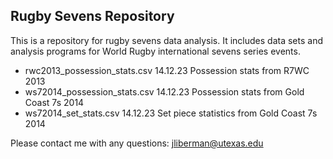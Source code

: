 ## Rugby Sevens Repository

This is a repository for rugby sevens data analysis. It includes data sets and analysis programs for World Rugby international sevens series events.

* rwc2013_possession_stats.csv 14.12.23 Possession stats from R7WC 2013
* ws72014_possession_stats.csv 14.12.23 Possession stats from Gold Coast 7s 2014
* ws72014_set_stats.csv 14.12.23 Set piece statistics from Gold Coast 7s 2014

Please contact me with any questions: jliberman@utexas.edu
